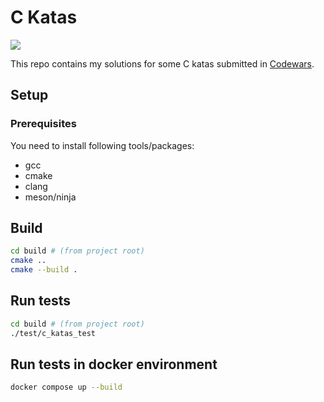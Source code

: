 # C Katas

![](https://www.codewars.com/users/besterboris/badges/micro)

This repo contains my solutions for some C katas submitted in [Codewars](https://www.codewars.com).

## Setup

### Prerequisites

You need to install following tools/packages:

* gcc
* cmake
* clang
* meson/ninja

## Build

```bash
cd build # (from project root)
cmake ..
cmake --build .
```

## Run tests

```bash
cd build # (from project root)
./test/c_katas_test
```

## Run tests in docker environment

```bash
docker compose up --build
```
